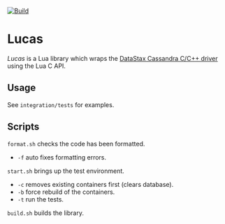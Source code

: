 [![Build](https://github.com/lotusflare/lucas/actions/workflows/build.yml/badge.svg?branch=master)](https://github.com/lotusflare/lucas/actions/workflows/build.yml)

# Lucas

_Lucas_ is a Lua library which wraps the [DataStax Cassandra C/C++ driver](https://github.com/datastax/cpp-driver) using the Lua C API.

## Usage

See `integration/tests` for examples.


## Scripts

`format.sh` checks the code has been formatted.
- `-f` auto fixes formatting errors.

`start.sh` brings up the test environment.
- `-c` removes existing containers first (clears database).
- `-b` force rebuild of the containers.
- `-t` run the tests.

`build.sh` builds the library.
